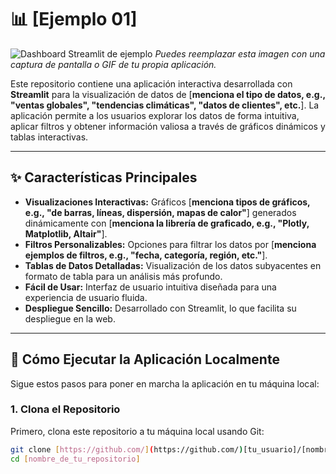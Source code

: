# 📊 [Ejemplo 01]

![Dashboard Streamlit de ejemplo](https://raw.githubusercontent.com/streamlit/streamlit-example-app/master/streamlit_app.gif) 
_Puedes reemplazar esta imagen con una captura de pantalla o GIF de tu propia aplicación._

Este repositorio contiene una aplicación interactiva desarrollada con **Streamlit** para la visualización de datos de [**menciona el tipo de datos, e.g., "ventas globales", "tendencias climáticas", "datos de clientes", etc.**]. La aplicación permite a los usuarios explorar los datos de forma intuitiva, aplicar filtros y obtener información valiosa a través de gráficos dinámicos y tablas interactivas.

---

## ✨ Características Principales

* **Visualizaciones Interactivas:** Gráficos [**menciona tipos de gráficos, e.g., "de barras, líneas, dispersión, mapas de calor"**] generados dinámicamente con [**menciona la librería de graficado, e.g., "Plotly, Matplotlib, Altair"**].
* **Filtros Personalizables:** Opciones para filtrar los datos por [**menciona ejemplos de filtros, e.g., "fecha, categoría, región, etc."**].
* **Tablas de Datos Detalladas:** Visualización de los datos subyacentes en formato de tabla para un análisis más profundo.
* **Fácil de Usar:** Interfaz de usuario intuitiva diseñada para una experiencia de usuario fluida.
* **Despliegue Sencillo:** Desarrollado con Streamlit, lo que facilita su despliegue en la web.

---

## 🚀 Cómo Ejecutar la Aplicación Localmente

Sigue estos pasos para poner en marcha la aplicación en tu máquina local:

### 1. Clona el Repositorio

Primero, clona este repositorio a tu máquina local usando Git:

```bash
git clone [https://github.com/](https://github.com/)[tu_usuario]/[nombre_de_tu_repositorio].git
cd [nombre_de_tu_repositorio]
